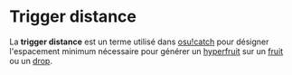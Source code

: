 # Trigger distance

La **trigger distance** est un terme utilisé dans [osu!catch](/wiki/Game_mode/osu!catch) pour désigner l'espacement minimum nécessaire pour générer un [hyperfruit](/wiki/Hit_object/Hyperfruit) sur un [fruit](/wiki/Hit_object/Fruit) ou un [drop](/wiki/Hit_object/Juice_stream#drop).

